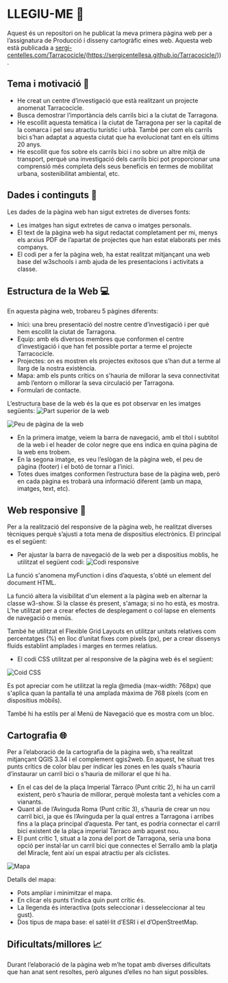 # LLEGIU-ME  :speech_balloon:
Aquest és un repositori on he publicat la meva primera pàgina web per a l’assignatura de  Producció i disseny cartogràfic eines web. Aquesta web està publicada a [sergi-centelles.com/Tarracocicle/]([https://sergicentellesa.github.io/Tarracocicle/])(https://sergicentellesa.github.io/Tarracocicle/)).

## Tema i motivació  :pencil:
- He creat un centre d’investigació que està realitzant un projecte anomenat Tarracocicle.
- Busca demostrar l’importància dels carrils bici a la ciutat de Tarragona.
- He escollit aquesta temàtica i la ciutat de Tarragona per ser la capital de la comarca i pel seu atractiu turístic i urbà. També per com els carrils bici s’han adaptat a aquesta ciutat que ha evolucionat tant en els últims 20 anys.
- He escollit que fos sobre els carrils bici i no sobre un altre mitjà de transport, perquè una investigació dels carrils bici pot proporcionar una comprensió més completa dels seus beneficis en termes de mobilitat urbana, sostenibilitat ambiental, etc.

## Dades i continguts  :file_folder:
Les dades de la pàgina web han sigut extretes de diverses fonts:
- Les imatges han sigut extretes de canva o imatges personals.
- El text de la pàgina web ha sigut redactat completament per mi, menys els arxius PDF de l’apartat de projectes que han estat elaborats per més companys.
- El codi per a fer la pàgina web, ha estat realitzat mitjançant una web base del w3schools i amb ajuda de les presentacions i activitats a classe. 


## Estructura de la Web  :computer:
En aquesta pàgina web, trobareu 5 pàgines diferents:
- Inici: una breu presentació del nostre centre d’investigació i per què hem escollit la ciutat de Tarragona.
- Equip: amb els diversos membres que conformen el centre d’investigació i que han fet possible portar a terme el projecte Tarracocicle.
- Projectes: on es mostren els projectes exitosos que s’han dut a terme al llarg de la nostra existència.
- Mapa: amb els punts crítics on s'hauria de millorar la seva connectivitat amb l’entorn o millorar la seva circulació per Tarragona.
- Formulari de contacte.

L’estructura base de la web és la que es pot observar en les imatges següents:
![Part superior de la web](https://github.com/SergiCentellesA/Tarracocicle1/assets/168576732/82a4b5db-a9dc-4363-b16f-1eaeefeb8688)

![Peu de pàgina de la web](https://github.com/SergiCentellesA/Tarracocicle/assets/168576732/a209fbec-63f2-497f-b349-ddd6a5fab7a2)

- En la primera imatge, veiem la barra de navegació, amb el títol i subtítol de la web i el header de color negre que ens indica en quina pàgina de la web ens trobem.
- En la segona imatge, es veu l’eslògan de la pàgina web, el peu de pàgina (footer) i el botó de tornar a l’inici.
- Totes dues imatges conformen l’estructura base de la pàgina web, però en cada pàgina es trobarà una informació diferent (amb un mapa, imatges, text, etc).


## Web responsive  :page_facing_up:
Per a la realització del responsive de la pàgina web, he realitzat diverses tècniques perquè s’ajusti a tota mena de dispositius electrònics. El principal es el següent:
- Per ajustar la barra de navegació de la web per a dispositius moblis, he utilitzat el següent codi:
![Codi responsive](https://github.com/SergiCentellesA/Tarracocicle/assets/168576732/ec146d89-bd2e-44c3-870d-b0dee653e507)

La funció s'anomena myFunction i dins d’aquesta, s'obté un element del document HTML.

La funció altera la visibilitat d'un element a la pàgina web en alternar la classe w3-show. Si la classe és present, s'amaga; si no ho està, es mostra. L’he utilitzat per a crear efectes de desplegament o col·lapse en elements de navegació o menús.

També he utilitzat el Flexible Grid Layouts en utilitzar unitats relatives com percentatges (%) en lloc d’unitat fixes com píxels (px), per a crear dissenys fluids establint amplades i marges en termes relatius.

- El codi CSS utilitzat per al responsive de la pàgina web és el següent:

![Coid CSS](https://github.com/SergiCentellesA/Tarracocicle/assets/168576732/469bbc83-37d2-4e4d-a46a-c33d3db9082c)

Es pot apreciar com he utilitzat la regla @media (max-width: 768px) que s'aplica quan la pantalla té una amplada màxima de 768 píxels (com en dispositius mòbils). 

També hi ha estils per al Menú de Navegació que es mostra com un bloc.



## Cartografia  :globe_with_meridians:
Per a l’elaboració de la cartografia de la pàgina web, s’ha realitzat mitjançant QGIS 3.34 i el complement qgis2web. En aquest, he situat tres punts crítics de color blau per indicar les zones en les quals s’hauria d’instaurar un carril bici o s’hauria de millorar el que hi ha.
- En el cas del de la plaça Imperial Tàrraco (Punt crític 2), hi ha un carril existent, però s’hauria de millorar, perquè molesta tant a vehicles com a vianants. 
- Quant al de l’Avinguda Roma (Punt crític 3), s’hauria de crear un nou carril bici, ja que és l’Avinguda per la qual entres a Tarragona i arribes fins a la plaça principal d’aquesta. Per tant, es podria connectar el carril bici existent de la plaça imperial Tàrraco amb aquest nou. 
- El punt crític 1, situat a la zona del port de Tarragona, seria una bona opció per instal·lar un carril bici que connectes el Serrallo amb la platja del Miracle, fent així un espai atractiu per als ciclistes.

![Mapa](https://github.com/SergiCentellesA/Tarracocicle1/assets/168576732/1fdf5373-934a-4b0f-b360-6f9817e23ebd)

Detalls del mapa:
- Pots ampliar i minimitzar el mapa.
- En clicar els punts t’indica quin punt crític és.
- La llegenda és interactiva (pots seleccionar i desseleccionar al teu gust).
- Dos tipus de mapa base: el satèl·lit d’ESRI i el d’OpenStreetMap.



## Dificultats/millores  :chart_with_upwards_trend:
Durant l’elaboració de la pàgina web m’he topat amb diverses dificultats que han anat sent resoltes, però algunes d’elles no han sigut possibles.
